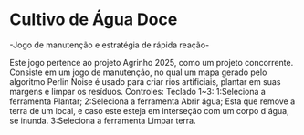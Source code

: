 # Cultivo de Água Doce
-Jogo de manutenção e estratégia de rápida reação-

 Este jogo pertence ao projeto Agrinho 2025, como um projeto concorrente.
Consiste em um jogo de manutenção, no qual um mapa gerado pelo algoritmo Perlin Noise é
usado para criar rios artificiais, plantar em suas margens e limpar os resíduos.
 Controles: 
 Teclado 1~3:
   1:Seleciona a ferramenta Plantar;
   2:Seleciona a ferramenta Abrir água;
     Esta que remove a terra de um local, e caso este esteja em interseção com um corpo d'água,
     se inunda.
   3:Seleciona a ferramenta Limpar terra.
